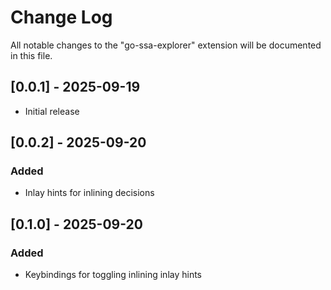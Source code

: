 # Change Log

All notable changes to the "go-ssa-explorer" extension will be documented in this file.

## [0.0.1] - 2025-09-19

- Initial release

## [0.0.2] - 2025-09-20

### Added

- Inlay hints for inlining decisions

## [0.1.0] - 2025-09-20

### Added

- Keybindings for toggling inlining inlay hints
